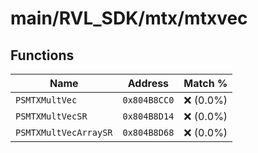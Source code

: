 # main/RVL_SDK/mtx/mtxvec

## Functions

| Name | Address | Match % |
|------|---------|---------|
| `PSMTXMultVec` | `0x804B8CC0` | :x: (0.0%) |
| `PSMTXMultVecSR` | `0x804B8D14` | :x: (0.0%) |
| `PSMTXMultVecArraySR` | `0x804B8D68` | :x: (0.0%) |
